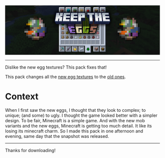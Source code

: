 ![Keep the EGGS banner](https://raw.githubusercontent.com/TwigYT/Keep-the-EGGS/e3cdb14a5f62aefe78dbe1fd8bc4205a566d1b3a/images/Banner.png)

---

Dislike the new egg textures? This pack fixes that!

This pack changes all the [new egg textures](https://raw.githubusercontent.com/TwigYT/Keep-the-EGGS/eb98a657a28864cca633cbeb9e5094aad6b77ab0/images/image3.png) to the [old ones](https://raw.githubusercontent.com/TwigYT/Keep-the-EGGS/eb98a657a28864cca633cbeb9e5094aad6b77ab0/images/image2.png).

# Context

When I first saw the new eggs, I thought that they look to complex; to unique; (and some) to ugly. I thought the game looked better with a simpler design. To be fair, Minecraft is a simple game. And with the new mob variants and the new eggs, Minecraft is getting too much detail. It like its losing its minecraft charm. So I made this pack in one afternoon and evening, same day that the snapshot was released.

---

Thanks for downloading!
